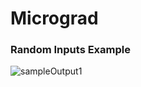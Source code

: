 # Micrograd

### Random Inputs Example
![sampleOutput1](https://github.com/user-attachments/assets/a4afd988-042f-47db-b825-532709194afa)
